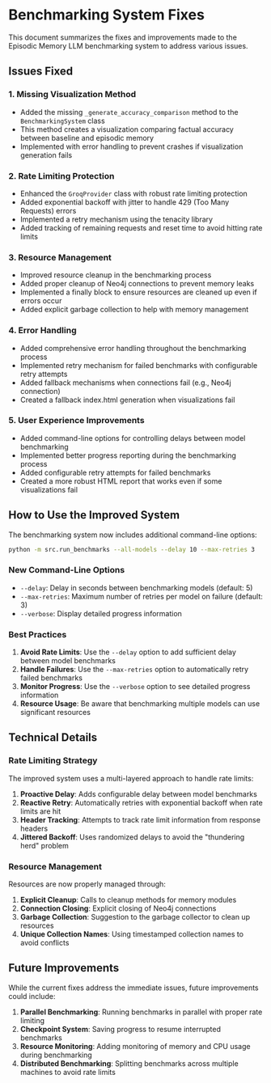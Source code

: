 # Benchmarking System Fixes

This document summarizes the fixes and improvements made to the Episodic Memory LLM benchmarking system to address various issues.

## Issues Fixed

### 1. Missing Visualization Method
- Added the missing `_generate_accuracy_comparison` method to the `BenchmarkingSystem` class
- This method creates a visualization comparing factual accuracy between baseline and episodic memory
- Implemented with error handling to prevent crashes if visualization generation fails

### 2. Rate Limiting Protection
- Enhanced the `GroqProvider` class with robust rate limiting protection
- Added exponential backoff with jitter to handle 429 (Too Many Requests) errors
- Implemented a retry mechanism using the tenacity library
- Added tracking of remaining requests and reset time to avoid hitting rate limits

### 3. Resource Management
- Improved resource cleanup in the benchmarking process
- Added proper cleanup of Neo4j connections to prevent memory leaks
- Implemented a finally block to ensure resources are cleaned up even if errors occur
- Added explicit garbage collection to help with memory management

### 4. Error Handling
- Added comprehensive error handling throughout the benchmarking process
- Implemented retry mechanism for failed benchmarks with configurable retry attempts
- Added fallback mechanisms when connections fail (e.g., Neo4j connection)
- Created a fallback index.html generation when visualizations fail

### 5. User Experience Improvements
- Added command-line options for controlling delays between model benchmarking
- Implemented better progress reporting during the benchmarking process
- Added configurable retry attempts for failed benchmarks
- Created a more robust HTML report that works even if some visualizations fail

## How to Use the Improved System

The benchmarking system now includes additional command-line options:

```bash
python -m src.run_benchmarks --all-models --delay 10 --max-retries 3
```

### New Command-Line Options

- `--delay`: Delay in seconds between benchmarking models (default: 5)
- `--max-retries`: Maximum number of retries per model on failure (default: 3)
- `--verbose`: Display detailed progress information

### Best Practices

1. **Avoid Rate Limits**: Use the `--delay` option to add sufficient delay between model benchmarks
2. **Handle Failures**: Use the `--max-retries` option to automatically retry failed benchmarks
3. **Monitor Progress**: Use the `--verbose` option to see detailed progress information
4. **Resource Usage**: Be aware that benchmarking multiple models can use significant resources

## Technical Details

### Rate Limiting Strategy

The improved system uses a multi-layered approach to handle rate limits:

1. **Proactive Delay**: Adds configurable delay between model benchmarks
2. **Reactive Retry**: Automatically retries with exponential backoff when rate limits are hit
3. **Header Tracking**: Attempts to track rate limit information from response headers
4. **Jittered Backoff**: Uses randomized delays to avoid the "thundering herd" problem

### Resource Management

Resources are now properly managed through:

1. **Explicit Cleanup**: Calls to cleanup methods for memory modules
2. **Connection Closing**: Explicit closing of Neo4j connections
3. **Garbage Collection**: Suggestion to the garbage collector to clean up resources
4. **Unique Collection Names**: Using timestamped collection names to avoid conflicts

## Future Improvements

While the current fixes address the immediate issues, future improvements could include:

1. **Parallel Benchmarking**: Running benchmarks in parallel with proper rate limiting
2. **Checkpoint System**: Saving progress to resume interrupted benchmarks
3. **Resource Monitoring**: Adding monitoring of memory and CPU usage during benchmarking
4. **Distributed Benchmarking**: Splitting benchmarks across multiple machines to avoid rate limits 